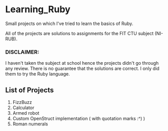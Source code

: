 # Learning_Ruby
Small projects on which I've tried to learn the basics of Ruby.

All of the projects are solutions to assignments for the FIT CTU subject (NI-RUB).

### DISCLAIMER: 
I haven't taken the subject at school hence the projects didn't go through any review. There is no guarantee that the 
solutions are correct. I only did them to try the Ruby language.

## List of Projects
1. FizzBuzz
2. Calculator
3. Armed robot
4. Custom OpenStruct implementation ( with quotation marks :^) )
5. Roman numerals
